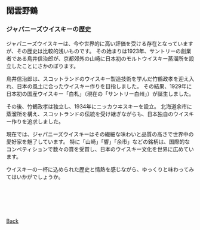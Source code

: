 ## 閑雲野鶴

### ジャパニーズウイスキーの歴史

ジャパニーズウイスキーは、今や世界的に高い評価を受ける存在となっていますが、その歴史は比較的浅いものです。
その始まりは1923年、サントリーの創業者である鳥井信治郎が、京都郊外の山崎に日本初のモルトウイスキー蒸溜所を設立したことにさかのぼります。

鳥井信治郎は、スコットランドのウイスキー製造技術を学んだ竹鶴政孝を迎え入れ、日本の風土に合ったウイスキー作りを目指しました。
その結果、1929年に日本初の国産ウイスキー「白札」（現在の「サントリー白州」）が誕生しました。

その後、竹鶴政孝は独立し、1934年にニッカウヰスキーを設立。
北海道余市に蒸溜所を構え、スコットランドの伝統を受け継ぎながらも、日本独自のウイスキー作りを追求しました。

現在では、ジャパニーズウイスキーはその繊細な味わいと品質の高さで世界中の愛好家を魅了しています。
特に「山崎」「響」「余市」などの銘柄は、国際的なコンペティションで数々の賞を受賞し、日本のウイスキー文化を世界に広めています。

ウイスキーの一杯に込められた歴史と情熱を感じながら、ゆっくりと味わってみてはいかがでしょうか。

<p style="margin-top: 100px;"></p>

[Back](./../../)
